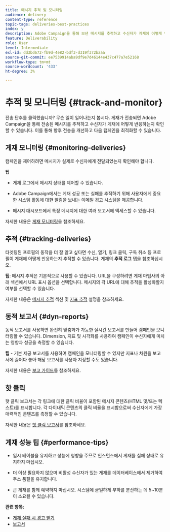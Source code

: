 ```yaml
---
title: 메시지 추적 및 모니터링
audience: delivery
content-type: reference
topic-tags: deliveries-best-practices
index: y
description: Adobe Campaign을 통해 보낸 메시지를 추적하고 수신자가 게재에 어떻게 반응하는지를 확인할 수 있습니다
feature: Deliverability
role: User
level: Intermediate
exl-id: dd3bd672-fb9d-4e82-bdf3-d319f372baaa
source-git-commit: ee7539914aba9df9e7d46144e437c477a7e52168
workflow-type: tm+mt
source-wordcount: '433'
ht-degree: 3%

---
```


# 추적 및 모니터링 {#track-and-monitor}

전송 단추를 클릭했습니까? 무슨 일이 일어나는지 봅시다. 게재가 전송되면 Adobe Campaign을 통해 전송된 메시지를 추적하고 수신자가 게재에 어떻게 반응하는지 확인할 수 있습니다. 이를 통해 향후 전송을 개선하고 다음 캠페인을 최적화할 수 있습니다.

## 게재 모니터링 {#monitoring-deliveries}

캠페인을 제어하려면 메시지가 실제로 수신자에게 전달되었는지 확인해야 합니다.

**팁**

* 게재 로그에서 메시지 상태를 제어할 수 있습니다.

* Adobe Campaign에서는 게재 성공 또는 실패를 추적하기 위해 사용자에게 중요한 시스템 활동에 대한 알림을 보내는 이메일 경고 시스템을 제공합니다.

* 메시지 대시보드에서 특정 메시지에 대한 여러 보고서에 액세스할 수 있습니다.

자세한 내용은 [게재 모니터링](../../sending/using/monitoring-a-delivery.md)을 참조하세요.

## 추적 {#tracking-deliveries}

타겟팅된 프로필의 동작을 더 잘 알고 싶다면 수신, 열기, 링크 클릭, 구독 취소 등 프로필이 게재에 어떻게 반응하는지 추적할 수 있습니다. 게재의 **추적 로그** 탭을 참조하십시오.

**팁**: 메시지 추적은 기본적으로 사용할 수 있습니다. URL을 구성하려면 게재 마법사의 아래 섹션에서 URL 표시 옵션을 선택합니다. 메시지의 각 URL에 대해 추적을 활성화할지 여부를 선택할 수 있습니다.

자세한 내용은 [메시지 추적](../../sending/using/tracking-messages.md) 섹션 및 [지표 추적](../../reporting/using/tracking-indicators.md) 설명을 참조하세요.

## 동적 보고서 {#dyn-reports}

동적 보고서를 사용하면 완전히 맞춤화가 가능한 실시간 보고서를 만들어 캠페인을 모니터링할 수 있습니다. Dimension, 지표 및 시각화를 사용하여 캠페인이 수신자에게 미치는 영향과 성공을 측정할 수 있습니다.

**팁** - 기본 제공 보고서를 사용하여 캠페인을 모니터링할 수 있지만 지표나 차원을 보고서에 끌어다 놓아 해당 보고서를 사용자 지정할 수도 있습니다.

자세한 내용은 [보고 가이드](../../reporting/using/about-dynamic-reports.md)를 참조하세요.

## 핫 클릭

핫 클릭 보고서는 각 링크에 대한 클릭 비율이 포함된 메시지 콘텐츠(HTML 및/또는 텍스트)를 표시합니다. 각 다이내믹 콘텐츠의 클릭 비율을 표시함으로써 수신자에게 가장 매력적인 콘텐츠를 측정할 수 있습니다.

자세한 내용은 [핫 클릭 보고서](../../reporting/using/hot-clicks.md)를 참조하세요.

## 게재 성능 팁 {#performance-tips}

* 임시 테이블을 유지하고 성능에 영향을 주므로 인스턴스에서 게재를 실패 상태로 유지하지 마십시오.

* 더 이상 필요하지 않으며 비활성 수신자가 있는 게재를 데이터베이스에서 제거하여 주소 품질을 유지합니다.

* 큰 게재를 함께 예약하지 마십시오. 시스템에 균일하게 부하를 분산하는 데 5~10분이 소요될 수 있습니다.

**관련 항목:**

* [게재 실패 시 경고 받기](../../sending/using/receiving-alerts-when-failures-happen.md)
* [보고서](../../reporting/using/about-dynamic-reports.md)
